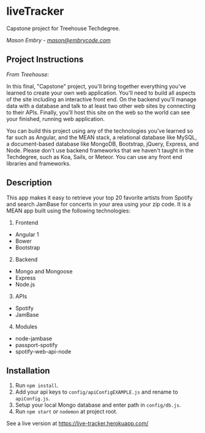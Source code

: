 # liveTracker

Capstone project for Treehouse Techdegree.

*Mason Embry - mason@embrycode.com*

## Project Instructions

*From Treehouse:* 

In this final, "Capstone" project, you'll bring together everything you've learned to create your own web application. You'll need to build all aspects of the site including an interactive front end. On the backend you'll manage data with a database and talk to at least two other web sites by connecting to their APIs. Finally, you'll host this site on the web so the world can see your finished, running web application.

You can build this project using any of the technologies you've learned so far such as Angular, and the MEAN stack, a relational database like MySQL, a document-based database like MongoDB, Bootstrap, jQuery, Express, and Node. Please don't use backend frameworks that we haven't taught in the Techdegree, such as Koa, Sails, or Meteor. You can use any front end libraries and frameworks.

## Description

This app makes it easy to retrieve your top 20 favorite artists from Spotify and search JamBase for concerts in your area using your zip code. It is a MEAN app built using the following technologies:

1. Frontend
  * Angular 1
  * Bower
  * Bootstrap
2. Backend
  * Mongo and Mongoose
  * Express
  * Node.js
3. APIs
  * Spotify
  * JamBase
4. Modules
  * node-jambase
  * passport-spotify
  * spotify-web-api-node

## Installation

1. Run `npm install`.
2. Add your api keys to `config/apiConfigEXAMPLE.js` and rename to `apiConfig.js`.
3. Setup your local Mongo database and enter path in `config/db.js`.
4. Run `npm start` or `nodemon` at project root.

See a live version at https://live-tracker.herokuapp.com/
